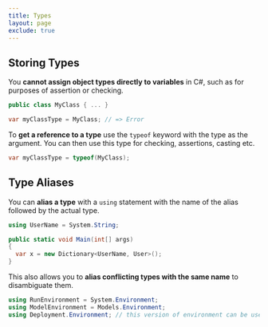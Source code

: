 ```yaml
---
title: Types
layout: page
exclude: true
---
```


## Storing Types

You **cannot assign object types directly to variables** in C#, such as for purposes of assertion or checking.
```csharp
public class MyClass { ... }

var myClassType = MyClass; // => Error
```

To **get a reference to a type** use the `typeof` keyword with the type as the argument. You can then use this type for checking, assertions, casting etc.
```csharp
var myClassType = typeof(MyClass);
```

## Type Aliases

You can **alias a type** with a `using` statement with the name of the alias followed by the actual type. 
```csharp
using UserName = System.String;

public static void Main(int[] args)
{
  var x = new Dictionary<UserName, User>();
}
```

This also allows you to **alias conflicting types with the same name** to disambiguate them.
```csharp
using RunEnvironment = System.Environment;
using ModelEnvironment = Models.Environment;
using Deployment.Environment; // this version of environment can be used directly
```